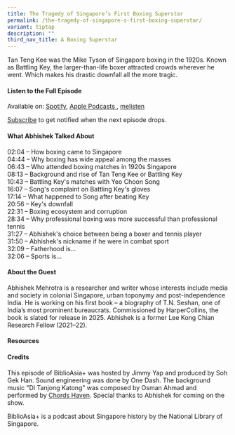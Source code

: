 ```yaml
---
title: The Tragedy of Singapore’s First Boxing Superstar
permalink: /the-tragedy-of-singapore-s-first-boxing-superstar/
variant: tiptap
description: ""
third_nav_title: A Boxing Superstar
---
```

<p>Tan Teng Kee was the Mike Tyson of Singapore boxing in the 1920s. Known
as Battling Key, the larger-than-life boxer attracted crowds wherever he
went. Which makes his drastic&nbsp;downfall&nbsp;all the more tragic.</p>
<p></p>
<h4>Listen to the Full Episode</h4>
<p>Available on: <a href="https://open.spotify.com/episode/0u6zlPR4vAIfOfggi3zA42" rel="noopener noreferrer nofollow" target="_blank"><u>Spotify</u></a>,
<a href="https://podcasts.apple.com/us/podcast/chia-boon-leong-the-homegrown-football-olympian/id1688142751?i=1000650691964" rel="noopener noreferrer nofollow" target="_blank"><u>Apple Podcasts </u>
</a>, <a href="https://www.melisten.sg/podcast/playlist/BiblioAsia%2B-2115156/Chia-Boon-Leong--The-Homegrown-Football-Olympian-2354766" rel="noopener noreferrer nofollow" target="_blank"><u>melisten</u></a>
</p>
<p><a href="https://open.spotify.com/show/66PYiIthr1KqQhJ82XH4DN" rel="noopener noreferrer nofollow" target="_blank"><u>Subscribe</u></a> to
get notified when the next episode drops.</p>
<p></p>
<h4>What Abhishek Talked About</h4>
<p>02:04 – How boxing came to Singapore
<br>04:44 – Why boxing has wide appeal among the masses
<br>06:43 – Who attended boxing matches in 1920s Singapore
<br>08:13 – Background and rise of Tan Teng Kee or Battling Key
<br>10:43 – Battling Key's matches with Yeo Choon Song
<br>16:07 – Song's complaint on Battling Key's gloves
<br>17:14 – What happened to Song after beating Key
<br>20:56 – Key's downfall
<br>22:31 – Boxing ecosystem and corruption
<br>28:34 – Why professional boxing was more successful than professional
tennis
<br>31:27 – Abhishek's choice between being a boxer and tennis player
<br>31:50 – Abhishek's nickname if he were in combat sport
<br>32:09 – Fatherhood is...
<br>32:06 – Sports is...</p>
<p></p>
<h4>About the Guest</h4>
<p>Abhishek Mehrotra&nbsp;is a researcher and writer whose interests include
media and society in colonial Singapore, urban toponymy and post-independence
India. He is working on his first book – a biography of T.N. Seshan, one
of India’s most prominent bureaucrats. Commissioned by HarperCollins, the
book is slated for release in 2025. Abhishek is a former Lee Kong Chian
Research Fellow (2021–22).</p>
<p></p>
<h4>Resources</h4>
<p></p>
<h4>Credits</h4>
<p>This episode of BiblioAsia+ was hosted by Jimmy Yap and produced by Soh
Gek Han. Sound engineering was done by One Dash. The background music "Di
Tanjong Katong" was composed by Osman Ahmad and performed by&nbsp;<a href="https://www.youtube.com/watch?v=uA2v7ka5TAI" rel="noopener noreferrer" target="_blank"><u>Chords Haven</u></a>.
Special thanks to Abhishek for coming on the show.</p>
<p>BiblioAsia+ is a podcast about Singapore history by the National Library
of Singapore.</p>
<p></p>